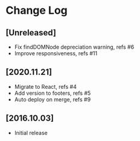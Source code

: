 # Change Log

## [Unreleased]
  - Fix findDOMNode depreciation warning, refs #6
  - Improve responsiveness, refs #11

## [2020.11.21]
  - Migrate to React, refs #4
  - Add version to footers, refs #5
  - Auto deploy on merge, refs #9

## [2016.10.03]
  - Initial release
